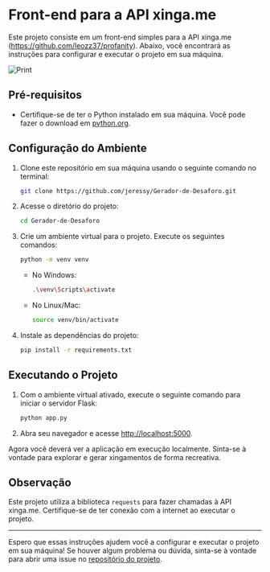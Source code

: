 # Front-end para a API xinga.me

Este projeto consiste em um front-end simples para a API xinga.me (https://github.com/leozz37/profanity). Abaixo, você encontrará as instruções para configurar e executar o projeto em sua máquina.

![Print](https://cdn.discordapp.com/attachments/1082896001339240568/1189274002821218405/image.png?ex=659d90b9&is=658b1bb9&hm=399d357a399eac1a0ffda68e1f2d1288ab9e09cd5197ef29aca3e3fc1cdc04c0&)



## Pré-requisitos

- Certifique-se de ter o Python instalado em sua máquina. Você pode fazer o download em [python.org](https://www.python.org/downloads/).

## Configuração do Ambiente

1. Clone este repositório em sua máquina usando o seguinte comando no terminal:

   ```bash
   git clone https://github.com/jeressy/Gerador-de-Desaforo.git
   ```

2. Acesse o diretório do projeto:

   ```bash
   cd Gerador-de-Desaforo
   ```

3. Crie um ambiente virtual para o projeto. Execute os seguintes comandos:

   ```bash
   python -m venv venv
   ```

   - No Windows:

     ```bash
     .\venv\Scripts\activate
     ```

   - No Linux/Mac:

     ```bash
     source venv/bin/activate
     ```

4. Instale as dependências do projeto:

   ```bash
   pip install -r requirements.txt
   ```

## Executando o Projeto

1. Com o ambiente virtual ativado, execute o seguinte comando para iniciar o servidor Flask:

   ```bash
   python app.py
   ```

2. Abra seu navegador e acesse [http://localhost:5000](http://localhost:5000).

Agora você deverá ver a aplicação em execução localmente. Sinta-se à vontade para explorar e gerar xingamentos de forma recreativa.

## Observação

Este projeto utiliza a biblioteca `requests` para fazer chamadas à API xinga.me. Certifique-se de ter conexão com a internet ao executar o projeto.

---

Espero que essas instruções ajudem você a configurar e executar o projeto em sua máquina! Se houver algum problema ou dúvida, sinta-se à vontade para abrir uma issue no [repositório do projeto](https://github.com/jeressy/Gerador-de-Desaforo).
